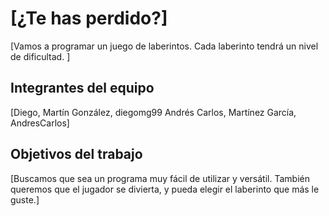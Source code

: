 # [¿Te has perdido?]

[Vamos a programar un juego de laberintos.
Cada laberinto tendrá un nivel de dificultad. ]

## Integrantes del equipo

[Diego, Martín González, diegomg99
 Andrés Carlos, Martínez García, AndresCarlos]

## Objetivos del trabajo

[Buscamos que sea un programa muy fácil de utilizar y versátil.
También queremos que el jugador se divierta, y pueda elegir el laberinto que más le guste.]
